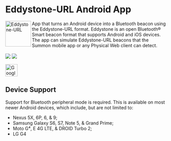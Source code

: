 Eddystone-URL Android App
=========================

<img src="eddystone/app/src/main/res/mipmap-xxhdpi/ic_launcher.png" alt="Eddystone-URL" height="80" align="left">
App that turns an Android device into a Bluetooth beacon using the Eddystone-URL format.
Eddystone is an open Bluetooth® Smart beacon format that supports Android and iOS devices. 
The app can simulate Eddystone-URL beacons that the Summon mobile app or any Physical Web client can detect.<br/><br/>

<img src="https://lh3.googleusercontent.com/BwVkC4JGWeIZzGFnHJDjhtopryM6sAbwKqfPMmdXT4uHkEl--OMpJBEScLPY4nZjW8SR=h617"/>
<img src="https://lh3.googleusercontent.com/6RYTwjYZr-1q5kNVR36DJJV1Z2DX0U3YBewbQrwY9vX8_L3D-EWLbxuRK0Bp0fRlaN9L=h617"/>

[<img src='https://play.google.com/intl/en_us/badges/images/generic/en-play-badge.png' alt="Google Play Store" height=38 />](https://play.google.com/store/apps/details?id=edu.umich.eecs.lab11.eddystone)


Device Support
--------------

Support for Bluetooth peripheral mode is required. This is available on most newer Android devices, which include, but are not limited to:
 - Nexus 5X, 6P, 6, & 9;  
 - Samsung Galaxy S6, S7, Note 5, & Grand Prime;
 - Moto G⁴, E 4G LTE, & DROID Turbo 2;  
 - LG G4 
